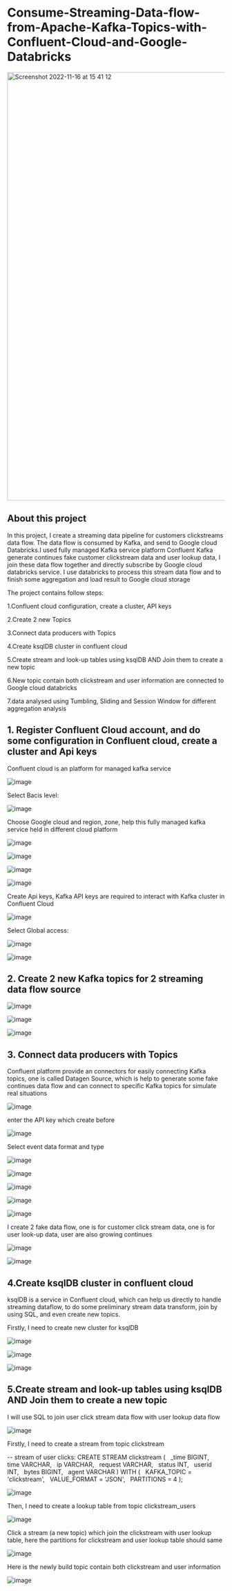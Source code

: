 # Consume-Streaming-Data-flow-from-Apache-Kafka-Topics-with-Confluent-Cloud-and-Google-Databricks

<img width="992" alt="Screenshot 2022-11-16 at 15 41 12" src="https://user-images.githubusercontent.com/98153604/202210512-786619c1-2ad5-45aa-858e-adb41b8eac18.png">

## About this project

In this project, I create a streaming data pipeline for customers clickstreams data flow. The data flow is consumed by Kafka, and send to Google cloud Databricks.I used fully managed Kafka service platform Confluent Kafka generate continues fake customer clickstream data and user lookup data, I join these data flow together and directly subscribe by Google cloud databricks service. I use databricks to process this stream data flow and to finish some aggregation and load result to Google cloud storage

The project contains follow steps:

1.Confluent cloud configuration, create a cluster, API keys

2.Create 2 new Topics

3.Connect data producers with Topics

4.Create ksqlDB cluster in confluent cloud

5.Create stream and look-up tables using ksqlDB AND Join them to create a new topic

6.New topic contain both clickstream and user information are connected to Google cloud databricks

7.data analysed using Tumbling, Sliding and Session Window for different aggregation analysis

## 1. Register Confluent Cloud account, and do some configuration in Confluent cloud, create a cluster and Api keys

Confluent cloud is an platform for managed kafka service

![image](https://user-images.githubusercontent.com/98153604/202293662-65c6985e-7517-4f7c-911a-faafe9d702d4.png)

Select Bacis level:

![image](https://user-images.githubusercontent.com/98153604/202293722-524f47ae-a94b-4ff3-8f0c-f308637d4a17.png)

Choose Google cloud and region, zone, help this fully managed kafka service held in different cloud platform

![image](https://user-images.githubusercontent.com/98153604/202294170-383f9910-f02e-48c6-be6f-6a2a1ea5f5c5.png)

![image](https://user-images.githubusercontent.com/98153604/202294290-9e1cfa5c-ec46-4fcf-b208-bea6b051ba52.png)


![image](https://user-images.githubusercontent.com/98153604/202294359-d98c534c-9ee2-4135-80c0-c2ae39b10ec6.png)

![image](https://user-images.githubusercontent.com/98153604/202294393-85befe9f-7978-4a59-82ad-be5b18cb7bf5.png)

Create Api keys, Kafka API keys are required to interact with Kafka cluster in Confluent Cloud

![image](https://user-images.githubusercontent.com/98153604/202294772-9e69b944-4e71-42d2-a1c4-d7b4f5d079e3.png)

Select Global access:

![image](https://user-images.githubusercontent.com/98153604/202294891-40ed5a45-164f-4c82-ae32-6f59aa5d11ae.png)

![image](https://user-images.githubusercontent.com/98153604/202294938-47f3a993-9266-49ca-8d93-9846cf244ccf.png)

## 2. Create 2 new Kafka topics for 2 streaming data flow source

![image](https://user-images.githubusercontent.com/98153604/202295764-6c57ad87-84df-4edb-916a-3ee6191b8b18.png)

![image](https://user-images.githubusercontent.com/98153604/202295823-67f80dff-0b61-4daf-b837-462b97523d33.png)

![image](https://user-images.githubusercontent.com/98153604/202295894-dc9ec0d6-66a1-4ee9-85e6-ddd9a4efb0a7.png)

## 3. Connect data producers with Topics

Confluent platform provide an connectors for easily connecting Kafka topics, one is called Datagen Source, which is help to generate some fake continues data flow and can connect to specific Kafka topics for simulate real situations

![image](https://user-images.githubusercontent.com/98153604/202296560-dede0f6f-8584-4b66-9965-8fcae8102846.png)

enter the API key which create before

![image](https://user-images.githubusercontent.com/98153604/202296609-5a5e2435-239d-4c9f-be59-cdd3368cdf98.png)

Select event data format and type

![image](https://user-images.githubusercontent.com/98153604/202296786-38057313-cd30-4518-b9f4-7e435222dfd6.png)


![image](https://user-images.githubusercontent.com/98153604/202296970-fde6aec3-9e5a-43c0-8360-43e0d56c143c.png)

![image](https://user-images.githubusercontent.com/98153604/202297147-e4a1ad45-8fd9-478a-88f1-9792d730e661.png)

![image](https://user-images.githubusercontent.com/98153604/202297241-f6681c50-7d95-49c2-bfba-629eabf63a69.png)

![image](https://user-images.githubusercontent.com/98153604/202297254-0b27b2af-1ed2-4fb8-a9ac-de380d01e328.png)

I create 2 fake data flow, one is for customer click stream data, one is for user look-up data, user are also growing continues

![image](https://user-images.githubusercontent.com/98153604/202297525-2b890a00-f5bf-4995-95f7-13678e4bae81.png)

![image](https://user-images.githubusercontent.com/98153604/202297580-3856c48c-b069-4f96-b131-cede7aa2dcf3.png)

## 4.Create ksqlDB cluster in confluent cloud

ksqlDB is a service in Confluent cloud, which can help us directly to handle streaming dataflow, to do some preliminary stream data transform, join by using SQL, and even create new topics.

Firstly, I need to create new cluster for ksqlDB

![image](https://user-images.githubusercontent.com/98153604/202298416-743c81b8-e915-4155-a6cd-52361b9a61ac.png)

![image](https://user-images.githubusercontent.com/98153604/202298472-72f1aef2-077f-4d20-9431-755944f776fe.png)

![image](https://user-images.githubusercontent.com/98153604/202298505-231d6bbc-41a7-4de4-8d27-848aa3347933.png)

## 5.Create stream and look-up tables using ksqlDB AND Join them to create a new topic

I will use SQL to join user click stream data flow with user lookup data flow

![image](https://user-images.githubusercontent.com/98153604/202298618-c9adc8fe-86ae-48c3-b403-912c771aa490.png)

Firstly, I need to create a stream from topic clickstream

-- stream of user clicks:
CREATE STREAM clickstream (
  _time BIGINT,
  time VARCHAR,
  ip VARCHAR,
  request VARCHAR,
  status INT,
  userid INT,
  bytes BIGINT,
  agent VARCHAR
) WITH (
  KAFKA_TOPIC = 'clickstream',
  VALUE_FORMAT = 'JSON',
  PARTITIONS = 4
);

![image](https://user-images.githubusercontent.com/98153604/202298825-4d2f3be1-e00d-4de7-b1cc-c7669baa2d9c.png)

Then, I need to create a lookup table from topic clickstream_users

![image](https://user-images.githubusercontent.com/98153604/202298867-edd628cc-2264-42a7-886e-06ce3a3869fc.png)

Click a stream (a new topic) which join the clickstream with user lookup table, here the partitions for clickstream and user lookup table should same

![image](https://user-images.githubusercontent.com/98153604/202299723-f1527bd9-b20b-47d0-b25a-73b1b0232732.png)

Here is the newly build topic contain both clickstream and user information

![image](https://user-images.githubusercontent.com/98153604/202299861-4ec10584-e77d-4c8a-a1e6-74273a6db23b.png)


























